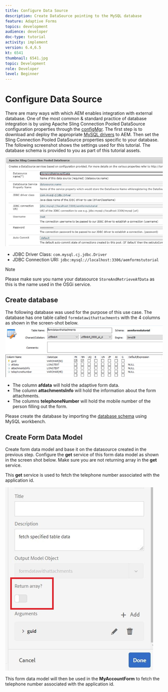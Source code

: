 ```yaml
---
title: Configure Data Source
description: Create DataSource pointing to the MySQL database
feature: Adaptive Forms
topics: development
audience: developer
doc-type: tutorial
activity: implement
version: 6.4,6.5
kt: 6541
thumbnail: 6541.jpg
topic: Development
role: Developer
level: Beginner
---
```


# Configure Data Source

There are many ways with which AEM enables integration with external database. One of the most common & standard practice of database integration is by using Apache Sling Connection Pooled DataSource configuration properties through the [configMgr](http://localhost:4502/system/console/configMgr).
The first step is to download and deploy the appropriate [MySQL drivers](https://mvnrepository.com/artifact/mysql/mysql-connector-java) to AEM.
Then set the Sling Connection Pooled DataSource properties specific to your database. The following screenshot shows the settings used for this tutorial. The database schema is provided to you as part of this tutorial assets.

![data-source](assets/data-source.JPG)


* JDBC Driver Class: `com.mysql.cj.jdbc.Driver`
* JDBC Connection URI: `jdbc:mysql://localhost:3306/aemformstutorial`

>[!NOTE]
>Please make sure you name your datasource `StoreAndRetrieveAfData` as this is the name used in the OSGi service.


## Create database


The following database was used for the purpose of this use case. The database has one table called `formdatawithattachments` with the 4 columns as shown in the screen-shot below.
![data-base](assets/table-schema.JPG) 

* The column **afdata** will hold the adaptive form data.
* The column **attachmentsInfo** will hold the information about the form attachments.
* The columns **telephoneNumber** will hold the mobile number of the person filling out the form.

Please create the database by importing the [database schema](assets/data-base-schema.sql)
using MySQL workbench.

## Create Form Data Model

Create form data model and base it on the datasource created in the previous step.
Configure the **get** service of this form data model as shown in the screen shot below.
Make sure you are not returning array in the **get** service.

This **get** service is used to fetch the telephone number associated with the application id.

![get-service](assets/get-service.JPG)

This form data model will then be used in the **MyAccountForm** to fetch the telephone number associated with the application id.
